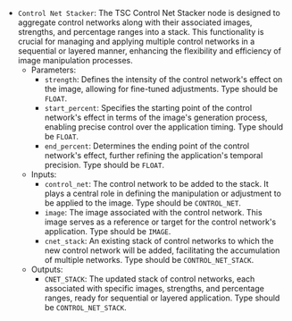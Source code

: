 - `Control Net Stacker`: The TSC Control Net Stacker node is designed to aggregate control networks along with their associated images, strengths, and percentage ranges into a stack. This functionality is crucial for managing and applying multiple control networks in a sequential or layered manner, enhancing the flexibility and efficiency of image manipulation processes.
    - Parameters:
        - `strength`: Defines the intensity of the control network's effect on the image, allowing for fine-tuned adjustments. Type should be `FLOAT`.
        - `start_percent`: Specifies the starting point of the control network's effect in terms of the image's generation process, enabling precise control over the application timing. Type should be `FLOAT`.
        - `end_percent`: Determines the ending point of the control network's effect, further refining the application's temporal precision. Type should be `FLOAT`.
    - Inputs:
        - `control_net`: The control network to be added to the stack. It plays a central role in defining the manipulation or adjustment to be applied to the image. Type should be `CONTROL_NET`.
        - `image`: The image associated with the control network. This image serves as a reference or target for the control network's application. Type should be `IMAGE`.
        - `cnet_stack`: An existing stack of control networks to which the new control network will be added, facilitating the accumulation of multiple networks. Type should be `CONTROL_NET_STACK`.
    - Outputs:
        - `CNET_STACK`: The updated stack of control networks, each associated with specific images, strengths, and percentage ranges, ready for sequential or layered application. Type should be `CONTROL_NET_STACK`.
